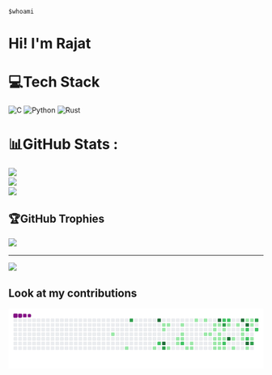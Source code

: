 `$whoami` 
# Hi! I'm Rajat

# 💻Tech Stack
![C](https://img.shields.io/badge/c-%2300599C.svg?style=for-the-badge&logo=c&logoColor=white) ![Python](https://img.shields.io/badge/python-3670A0?style=for-the-badge&logo=python&logoColor=ffdd54) ![Rust](https://img.shields.io/badge/rust-%23000000.svg?style=for-the-badge&logo=rust&logoColor=white)
# 📊GitHub Stats :
![](https://github-readme-stats.vercel.app/api?username=ceaser008&theme=dark&hide_border=false&include_all_commits=false&count_private=false)<br/>
![](https://github-readme-streak-stats.herokuapp.com/?user=ceaser008&theme=dark&hide_border=false)<br/>
![](https://github-readme-stats.vercel.app/api/top-langs/?username=ceaser008&theme=dark&hide_border=false&include_all_commits=false&count_private=false&layout=compact)

## 🏆GitHub Trophies
![](https://github-trophies.vercel.app/?username=ceaser008&theme=radical&no-frame=false&no-bg=false&margin-w=4)

---
[![](https://visitcount.itsvg.in/api?id=ceaser008&icon=0&color=0)](https://visitcount.itsvg.in)

## Look at my contributions
![snake gif](https://github.com/ceaser008/ceaser008/blob/output/github-contribution-grid-snake.gif)
